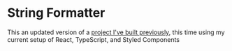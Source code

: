 # String Formatter

This an updated version of a [project I've built previously](https://github.com/andrews1022/string-formatter-react), this time using my current setup of React, TypeScript, and Styled Components
